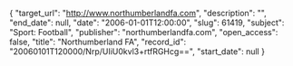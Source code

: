 {
  "target_url": "http://www.northumberlandfa.com", 
  "description": "", 
  "end_date": null, 
  "date": "2006-01-01T12:00:00", 
  "slug": 61419, 
  "subject": "Sport: Football", 
  "publisher": "northumberlandfa.com", 
  "open_access": false, 
  "title": "Northumberland FA", 
  "record_id": "20060101T120000/Nrp/UIiU0kvl3+rtfRGHcg==", 
  "start_date": null
}

